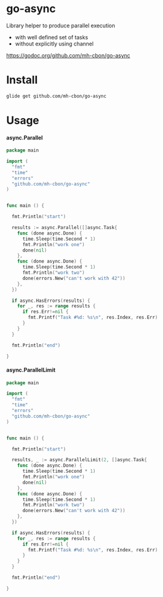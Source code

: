 # go-async

Library helper to produce parallel execution
- with well defined set of tasks
- without explicitly using channel

https://godoc.org/github.com/mh-cbon/go-async

# Install

```sh
glide get github.com/mh-cbon/go-async
```

# Usage

#### async.Parallel

```go
package main

import (
  "fmt"
  "time"
  "errors"
  "github.com/mh-cbon/go-async"
)


func main () {

  fmt.Println("start")

  results := async.Parallel([]async.Task{
    func (done async.Done) {
      time.Sleep(time.Second * 1)
      fmt.Println("work one")
      done(nil)
    },
    func (done async.Done) {
      time.Sleep(time.Second * 1)
      fmt.Println("work two")
      done(errors.New("can't work with 42"))
    },
  })

  if async.HasErrors(results) {
    for _, res := range results {
      if res.Err!=nil {
        fmt.Printf("Task #%d: %s\n", res.Index, res.Err)
      }
    }
  }

  fmt.Println("end")

}

```


#### async.ParallelLimit

```go
package main

import (
  "fmt"
  "time"
  "errors"
  "github.com/mh-cbon/go-async"
)


func main () {

  fmt.Println("start")

  results, _ := async.ParallelLimit(2, []async.Task{
    func (done async.Done) {
      time.Sleep(time.Second * 1)
      fmt.Println("work one")
      done(nil)
    },
    func (done async.Done) {
      time.Sleep(time.Second * 1)
      fmt.Println("work two")
      done(errors.New("can't work with 42"))
    },
  })

  if async.HasErrors(results) {
    for _, res := range results {
      if res.Err!=nil {
        fmt.Printf("Task #%d: %s\n", res.Index, res.Err)
      }
    }
  }

  fmt.Println("end")

}

```
